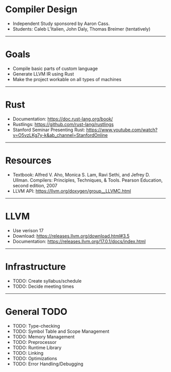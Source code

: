 # Compiler Design
- Independent Study sponsored by Aaron Cass.
- Students: Caleb L'Italien, John Daly, Thomas Breimer (tentatively)
------------------------------------
# Goals
- Compile basic parts of custom language
- Generate LLVM IR using Rust
- Make the project workable on all types of machines
------------------------------------
# Rust
- Documentation: https://doc.rust-lang.org/book/
- Rustlings: https://github.com/rust-lang/rustlings
- Stanford Seminar Presenting Rust: https://www.youtube.com/watch?v=O5vzLKg7y-k&ab_channel=StanfordOnline
------------------------------------
# Resources
 - Textbook: Alfred V. Aho, Monica S. Lam, Ravi Sethi, and Jefrey D. Ullman. Compilers: Principles, Techniques, & Tools. Pearson Education, second edition, 2007
 - LLVM API: https://llvm.org/doxygen/group__LLVMC.html
------------------------------------
# LLVM
- Use verison 17
- Download: https://releases.llvm.org/download.html#3.5
- Documentation: https://releases.llvm.org/17.0.1/docs/index.html
------------------------------------
# Infrastructure
- TODO: Create syllabus/schedule
- TODO: Decide meeting times
------------------------------------
# General TODO
- TODO: Type-checking
- TODO: Symbol Table and Scope Management
- TODO: Memory Management
- TODO: Preprocessor
- TODO: Runtime Library
- TODO: Linking
- TODO: Optimizations
- TODO: Error Handling/Debugging
